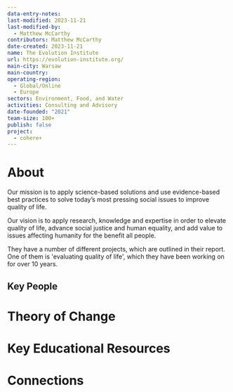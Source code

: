 ```yaml
---
data-entry-notes: 
last-modified: 2023-11-21
last-modified-by:
  - Matthew McCarthy
contributors: Matthew McCarthy
date-created: 2023-11-21
name: The Evolution Institute
url: https://evolution-institute.org/
main-city: Warsaw
main-country: 
operating-region:
  - Global/Online
  - Europe
sectors: Environment, Food, and Water
activities: Consulting and Advisory
date-founded: "2021"
team-size: 100+
publish: false
project:
  - cohere+
---
```


# About

Our mission is to apply science-based solutions and use evidence-based best practices to solve today’s most pressing social issues to improve quality of life.

Our vision is to apply research, knowledge and expertise in order to elevate quality of life, advance social justice and human equality, and add value to issues affecting humanity for the benefit all people.

They have a number of different projects, which are outlined in their report. One of them is 'evaluating quality of life', which they have been working on for over 10 years. 

## Key People

# Theory of Change


# Key Educational Resources


# Connections



